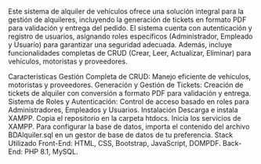 Este sistema de alquiler de vehículos ofrece una solución integral para la gestión de alquileres, incluyendo la generación de tickets en formato PDF para validación y entrega del pedido. El sistema cuenta con autenticación y registro de usuarios, asignando roles específicos (Administrador, Empleado y Usuario) para garantizar una seguridad adecuada. Además, incluye funcionalidades completas de CRUD (Crear, Leer, Actualizar, Eliminar) para vehículos, motoristas y proveedores.

Características
Gestión Completa de CRUD: Manejo eficiente de vehículos, motoristas y proveedores.
Generación y Gestión de Tickets: Creación de tickets de alquiler con conversión a formato PDF para validación y entrega.
Sistema de Roles y Autenticación: Control de acceso basado en roles para Administradores, Empleados y Usuarios.
Instalación
Descarga e instala XAMPP.
Copia el repositorio en la carpeta htdocs.
Inicia los servicios de XAMPP.
Para configurar la base de datos, importa el contenido del archivo BDAlquiler.sql en un gestor de base de datos de tu preferencia.
Stack Utilizado
Front-End: HTML, CSS, Bootstrap, JavaScript, DOMPDF.
Back-End: PHP 8.1, MySQL.
